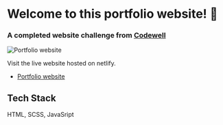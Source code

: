 # Welcome to this portfolio website! 👋

### A completed website challenge from [Codewell](https://codewell.cc)

![Portfolio website](https://user-images.githubusercontent.com/63976985/226129765-3465164b-94f2-47bd-86b5-5a383ae4c924.png)

Visit the live website hosted on netlify.

- [Portfolio website](https://codewelldeveloperportfolio.netlify.app/)

## Tech Stack

HTML, SCSS, JavaSript
